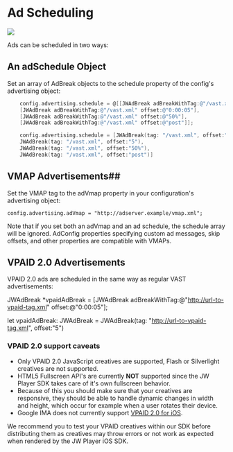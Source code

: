 # Ad Scheduling

<img src="https://img.shields.io/badge/SDK-iOS%20v3-0AAC29.svg?logo=apple">

Ads can be scheduled in two ways:

## An adSchedule Object

Set an array of AdBreak objects to the schedule property of the config's advertising object:

```Objective-C
	config.advertising.schedule = @[[JWAdBreak adBreakWithTag:@"/vast.xml" offset:@"pre"],
	[JWAdBreak adBreakWithTag:@"/vast.xml" offset:@"0:00:05"],
	[JWAdBreak adBreakWithTag:@"/vast.xml" offset:@"50%"],
	[JWAdBreak adBreakWithTag:@"/vast.xml" offset:@"post"]];
```

```swift
	config.advertising.schedule = [JWAdBreak(tag: "/vast.xml", offset:"pre"),
	JWAdBreak(tag: "/vast.xml", offset:"5"),
	JWAdBreak(tag: "/vast.xml", offset:"50%"),
	JWAdBreak(tag: "/vast.xml", offset:"post")]
```

## VMAP Advertisements##

Set the VMAP tag to the adVmap property in your configuration's advertising object:
 
	config.advertising.adVmap = "http://adserver.example/vmap.xml";

Note that if you set both an adVmap and an ad schedule, the schedule array will be ignored. 
AdConfig properties specifying custom ad messages, skip offsets, and other properties are compatible with VMAPs.

## VPAID 2.0 Advertisements

VPAID 2.0 ads are scheduled in the same way as regular VAST advertisements:

JWAdBreak *vpaidAdBreak = [JWAdBreak adBreakWithTag:@"http://url-to-vpaid-tag.xml" offset:@"0:00:05"];

let vpaidAdBreak: JWAdBreak = JWAdBreak(tag: "http://url-to-vpaid-tag.xml", offset:"5")

### VPAID 2.0 support caveats

* Only VPAID 2.0 JavaScript creatives are supported, Flash or Silverlight creatives are not supported.
* HTML5 Fullscreen API's are currently **NOT** supported since the JW Player SDK takes care of it's own fullscreen behavior.
* Because of this you should make sure that your creatives are responsive, they should be able to handle dynamic changes in width and height, which occur for example when a user rotates their device.
* Google IMA does not currently support [VPAID 2.0 for iOS](https://developers.google.com/interactive-media-ads/docs/sdks/ios/compatibility).

We recommend you to test your VPAID creatives within our SDK before distributing them as creatives may throw errors or not work as expected when rendered by the JW Player iOS SDK.
